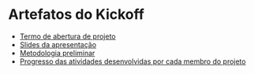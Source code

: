 # Artefatos do Kickoff

* [Termo de abertura de projeto](https://github.com/felipinas/cadeiras-integradas/blob/main/pgp/Artefatos/Entregas%201%20-%20Kickoff/Termo%20de%20abertura%20de%20Projeto%20-%20CEUA.pdf)
* [Slides da apresentação](https://github.com/felipinas/cadeiras-integradas/blob/main/pgp/Artefatos/Entregas%201%20-%20Kickoff/Apresenta%C3%A7%C3%A3o%20-%20Kickoff.pdf)
* [Metodologia preliminar](https://github.com/felipinas/cadeiras-integradas/blob/main/pgp/Artefatos/Entregas%201%20-%20Kickoff/Metodologia%20preliminar.md)
* [Progresso das atividades desenvolvidas por cada membro do projeto](https://lean-food-ca1.notion.site/Projeto-4-Per-odo-871322159ccc4798a0b9d3e7f87c9fbb)
